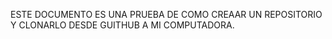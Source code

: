 
ESTE DOCUMENTO ES UNA PRUEBA DE COMO CREAAR UN REPOSITORIO Y CLONARLO DESDE GUITHUB A MI COMPUTADORA.
